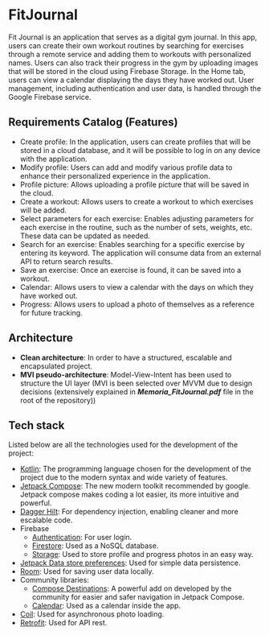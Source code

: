 # FitJournal
Fit Journal is an application that serves as a digital gym journal. In this app, users can create their own workout routines by searching for exercises through a remote service and adding them to workouts with personalized names. Users can also track their progress in the gym by uploading images that will be stored in the cloud using Firebase Storage. In the Home tab, users can view a calendar displaying the days they have worked out. User management, including authentication and user data, is handled through the Google Firebase service.

## Requirements Catalog (Features)
-  Create profile: In the application, users can create profiles that will be stored in a cloud database, and it will be possible to log in on any device with the application.
- Modify profile: Users can add and modify various profile data to enhance their personalized experience in the application.
- Profile picture: Allows uploading a profile picture that will be saved in the cloud.
- Create a workout: Allows users to create a workout to which exercises will be added.
- Select parameters for each exercise: Enables adjusting parameters for each exercise in the routine, such as the number of sets, weights, etc. These data can be updated as needed.
- Search for an exercise: Enables searching for a specific exercise by entering its keyword. The application will consume data from an external API to return search results.
- Save an exercise: Once an exercise is found, it can be saved into a workout.
- Calendar: Allows users to view a calendar with the days on which they have worked out.
- Progress: Allows users to upload a photo of themselves as a reference for future tracking.

## Architecture
- **Clean architecture**: In order to have a structured, escalable and encapsulated project.
- **MVI pseudo-architecture**: Model-View-Intent has been used to structure the UI layer (MVI is been selected over MVVM due to design decisions (extensively explained in **_Memoria_FitJournal.pdf_** file in the root of the repository))
## Tech stack
Listed below are all the technologies used for the development of the project:
- [Kotlin](https://kotlinlang.org/): The programming language chosen for the development of the project due to the modern syntax and wide variety of features.
- [Jetpack Compose](https://developer.android.com/jetpack/compose): The new modern toolkit recommended by google. Jetpack compose makes coding a lot easier, its more intuitive and powerful.
- [Dagger Hilt](https://dagger.dev/hilt/): For dependency injection, enabling cleaner and more escalable code.
- Firebase
	- [Authentication](https://firebase.google.com/docs/auth): For user login.
	- [Firestore](https://firebase.google.com/docs/firestore): Used as a NoSQL database.
	- [Storage](https://firebase.google.com/docs/storage): Used to store profile and progress photos in an easy way.
- [Jetpack Data store preferences](https://developer.android.com/jetpack/androidx/releases/datastore): Used for simple data persistence.
- [Room](https://developer.android.com/training/data-storage/room): Used for saving user data locally.
- Community libraries:
	- [Compose Destinations](https://github.com/raamcosta/compose-destinations): A powerful add on developed  by the community for easier and safer navigation in Jetpack Compose.
	- [Calendar](https://github.com/kizitonwose/Calendar): Used as a calendar inside the app.
- [Coil](https://coil-kt.github.io/coil/compose/): Used for asynchronous photo loading.
- [Retrofit](https://square.github.io/retrofit/): Used for API rest.
